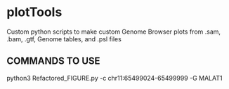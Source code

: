 # plotTools
Custom python scripts to make custom Genome Browser plots from .sam, .bam, .gtf, Genome tables, and .psl files

## COMMANDS TO USE 
python3 Refactored_FIGURE.py -c chr11:65499024-65499999 -G MALAT1
